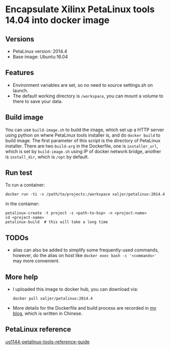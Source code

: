 # Encapsulate Xilinx PetaLinux tools 14.04 into docker image

## Versions
- PetaLinux version: 2014.4
- Base image: Ubuntu:16.04

## Features
- Environment variables are set, so no need to source settings.sh on launch.
- The default working directory is `/workspace`, you can mount a volume to there to save your data.

## Build image
You can use `build-image.sh` to build the image, which set up a HTTP server using python on where PetaLinux tools installer is, and do `docker build` to build image. The first parameter of this script is the directory of PetaLinux installer. There are two `build-arg` in the Dockerfile, one is `installer_url`, which is set by `build-image.sh` using IP of docker network bridge, another is `install_dir`, which is `/opt` by default.

## Run test

To run a container:

```shell
docker run -ti -v /path/to/projects:/workspace xaljer/petalinux:2014.4
```

in the container:

```shell
petalinux-create -t project -s <path-to-bsp> -n <project-name>
cd <project-name>
petalinux-build  # this will take a long time
```

## TODOs

- alias can also be added to simplify some frequently-used commands, however, do the alias on host like `docker exec bash -c '<commands>'` may more convenient. 

## More help

- I uploaded this image to docker hub, you can download via:

  `docker pull xaljer/petalinux:2014.4`

- More details for the Dockerfile and build process are recorded in [my blog](blog.csdn.net/elegant__), which is written in Chinese.

## PetaLinux reference

[ug1144-petalinux-tools-reference-guide](https://www.xilinx.com/support/documentation/sw_manuals/petalinux2014_4/ug1144-petalinux-tools-reference-guide.pdf)

